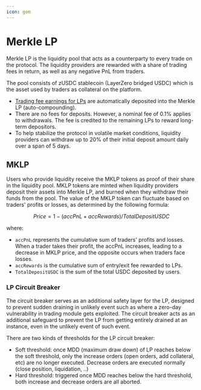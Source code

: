 ```yaml
---
icon: gem
---
```


# Merkle LP

Merkle LP is the liquidity pool that acts as a counterparty to every trade on the protocol. The liquidity providers are rewarded with a share of trading fees in return, as well as any negative PnL from traders.&#x20;

The pool consists of zUSDC stablecoin (LayerZero bridged USDC) which is the asset used by traders as collateral on the platform.

* [Trading fee earnings for LPs](trading/fees.md) are automatically deposited into the Merkle LP (auto-compounding).
* There are no fees for deposits. However, a nominal fee of 0.1% applies to withdrawals. The fee is credited to the remaining LPs to reward long-term depositors.
* To help stabilize the protocol in volatile market conditions, liquidity providers can withdraw up to 20% of their initial deposit amount daily over a span of 5 days.

## MKLP

Users who provide liquidity receive the MKLP tokens as proof of their share in the liquidity pool. MKLP tokens are minted when liquidity providers deposit their assets into Merkle LP, and burned when they withdraw their funds from the pool. The value of the MKLP token can fluctuate based on traders' profits or losses, as determined by the following formula:

$$
Price = 1 - (accPnL + accRewards) / TotalDepositUSDC
$$

where:

* `accPnL` represents the cumulative sum of traders' profits and losses. When a trader takes their profit, the accPnL increases, leading to a decrease in MKLP price, and the opposite occurs when traders face losses.
* `accRewards` is the cumulative sum of entry/exit fee rewarded to LPs.
* `TotalDepositUSDC` is the sum of the total USDC deposited by users.

### LP Circuit Breaker

The circuit breaker serves as an additional safety layer for the LP, designed to prevent sudden draining in unlikely event such as where a zero-day vulnerability in trading module gets exploited. The circuit breaker acts as an additional safeguard to prevent the LP from getting entirely drained at an instance, even in the unlikely event of such event.

There are two kinds of thresholds for the LP circuit breaker:

* Soft threshold: once MDD (maximum draw down) of LP reaches below the soft threshold, only the increase orders (open orders, add collateral, etc) are no longer executed. Decrease orders are executed normally (close position, liquidation, ..)
* Hard threshold: triggered once MDD reaches below the hard threshold, both increase and decrease orders are all aborted.

